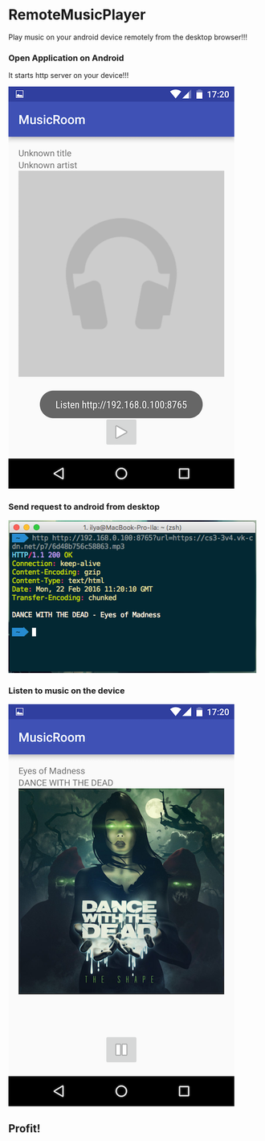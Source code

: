 # RemoteMusicPlayer
Play music on your android device remotely from the desktop browser!!!

### Open Application on Android

It starts http server on your device!!!

![open app](https://raw.githubusercontent.com/blan4/RemoteMusicPlayer/master/readme/1.png)

### Send request to android from desktop

![send audio url](https://raw.githubusercontent.com/blan4/RemoteMusicPlayer/master/readme/2.png)

### Listen to music on the device

![listen audio](https://raw.githubusercontent.com/blan4/RemoteMusicPlayer/master/readme/3.png)

## Profit!
